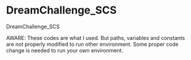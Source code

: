 # DreamChallenge_SCS
DreamChallenge_SCS

AWARE: These codes are what I used. But paths, variables and constants are not properly modified to run other environment. Some proper code change is needed to run your own environment.
